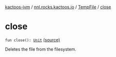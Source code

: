 [kactoos-jvm](../../index.md) / [nnl.rocks.kactoos.io](../index.md) / [TempFile](index.md) / [close](./close.md)

# close

`fun close(): `[`Unit`](https://kotlinlang.org/api/latest/jvm/stdlib/kotlin/-unit/index.html) [(source)](https://github.com/neonailol/kactoos/blob/master/kactoos-jvm/src/main/kotlin/nnl/rocks/kactoos/io/TempFile.kt#L95)

Deletes the file from the filesystem.

